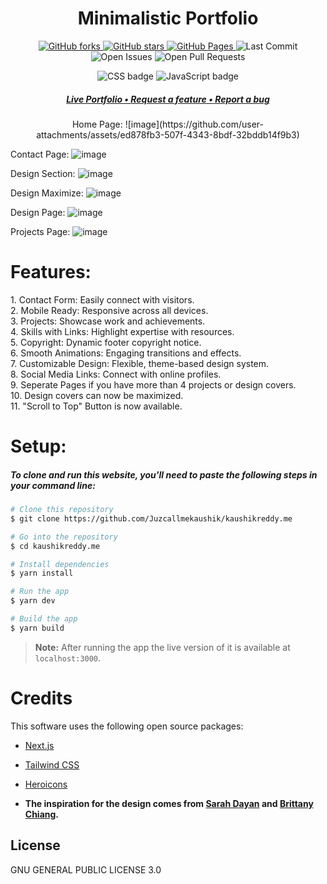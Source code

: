 <h1 align="center">
  Minimalistic Portfolio
</h1>

<p align="center">
  <a href="https://github.com/Juzcallmekaushik/kaushikreddy.me/network">
    <img src="https://img.shields.io/github/forks/Juzcallmekaushik/kaushikreddy.me?style=plastic" alt="GitHub forks" />
  </a>
  <a href="https://github.com/Juzcallmekaushik/kaushikreddy.me/stargazers">
    <img src="https://img.shields.io/github/stars/Juzcallmekaushik/kaushikreddy.me?style=plastic" alt="GitHub stars" />
  </a>
  <a href="https://kaushikreddy.me">
    <img src="https://img.shields.io/website?url=https%3A%2F%2Fkaushikreddy.me" alt="GitHub Pages" />
  </a>
  <img src="https://img.shields.io/github/last-commit/juzcallmekaushik/kaushikreddy.me" alt="Last Commit" />
  <img src="https://img.shields.io/github/issues/juzcallmekaushik/kaushikreddy.me?color=important" alt="Open Issues" />
  <img src="https://img.shields.io/github/issues-pr/juzcallmekaushik/kaushikreddy.me?color=yellowgreen" alt="Open Pull Requests" />
</p>

<p align="center">
  <img src="https://img.shields.io/badge/css-%23E34F26.svg?style=for-the-badge&logo=html5&logoColor=white" alt="CSS badge" title="CSS" />
  <img src="https://img.shields.io/badge/javascript-%23323330.svg?style=for-the-badge&logo=javascript&logoColor=%23F7DF1E" alt="JavaScript badge" title="JavaScript" />
</p>

<h5 align="center">
  <a href="https://kaushikreddy.me/">
    <strong>Live Portfolio •</strong>
  </a>
  <a href="https://github.com/Juzcallmekaushik/kaushikreddy.me/discussions/">
    <strong>Request a feature •</strong>
  </a>
  <a href="https://github.com/Juzcallmekaushik/kaushikreddy.me/issues">
    <strong>Report a bug</strong>
  </a>
</h5>

<p align="center">
  Home Page:
  ![image](https://github.com/user-attachments/assets/ed878fb3-507f-4343-8bdf-32bddb14f9b3)

  Contact Page:
  ![image](https://github.com/user-attachments/assets/0bad76bf-44b0-4c10-a995-5c1b6571b2cb)

  Design Section:
  ![image](https://github.com/user-attachments/assets/259325a4-e193-4413-8927-daad40424af6)

  Design Maximize:
  ![image](https://github.com/user-attachments/assets/6176a6a4-756c-4e92-8356-f409735049fe)

  Design Page:
  ![image](https://github.com/user-attachments/assets/e9c88293-30cf-4477-97ca-55854754789b)

  Projects Page:
  ![image](https://github.com/user-attachments/assets/6a0fb13d-8e6e-4431-9fab-ee9ea63b2780)
<p>

<h1>
Features:
</h1>
<p>
1. Contact Form: Easily connect with visitors.
</br>
2. Mobile Ready: Responsive across all devices.
</br>
3. Projects: Showcase work and achievements.
</br>
4. Skills with Links: Highlight expertise with resources.
</br>
5. Copyright: Dynamic footer copyright notice.
</br>
6. Smooth Animations: Engaging transitions and effects.
</br>
7. Customizable Design: Flexible, theme-based design system.
</br>
8. Social Media Links: Connect with online profiles.
</br>
9. Seperate Pages if you have more than 4 projects or design covers.
</br>
10. Design covers can now be maximized.
</br>
11. "Scroll to Top" Button is now available.
</p>


<h1>
Setup:
</h1>
<h5><strong>To clone and run this website, you'll need to paste the following steps in your command line:</strong></h5>

```bash
# Clone this repository
$ git clone https://github.com/Juzcallmekaushik/kaushikreddy.me

# Go into the repository
$ cd kaushikreddy.me

# Install dependencies
$ yarn install

# Run the app
$ yarn dev

# Build the app
$ yarn build
```
> **Note:**
> After running the app the live version of it is available at `localhost:3000`.

<h1>
Credits
</h1>
This software uses the following open source packages:

- [Next.js](https://nextjs.org)
- [Tailwind CSS](https://tailwindcss.com)
- [Heroicons](https://heroicons.com)

- <strong>The inspiration for the design comes from [Sarah Dayan](https://www.sarahdayan.dev/) and [Brittany Chiang](https://brittanychiang.com/).</strong>

<h2>
License
</h2>
GNU GENERAL PUBLIC LICENSE 3.0
